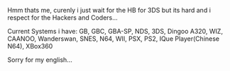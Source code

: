 Hmm thats me, curenly i just wait for the HB for 3DS but its hard and i
respect for the Hackers and Coders...

Current Systems i have: GB, GBC, GBA-SP, NDS, 3DS, Dingoo A320, WIZ,
CAANOO, Wanderswan, SNES, N64, WII, PSX, PS2, IQue Player(Chinese N64),
XBox360

Sorry for my english...